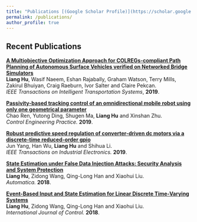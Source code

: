 ```yaml
---
title: "Publications [(Google Scholar Profile)](https://scholar.google.co.uk/citations?user=hUhUGfYAAAAJ&hl=en)"
permalink: /publications/
author_profile: true
---
```


## Recent Publications
<b>[A Multiobjective Optimization Approach for COLREGs-compliant Path Planning of Autonomous Surface Vehicles verified on Networked Bridge Simulators](https://ieeexplore.ieee.org/abstract/document/8684290)</b><br>
<b>Liang Hu</b>, Wasif Naeem, Eshan Rajabally, Graham Watson, Terry Mills, Zakirul Bhuiyan, Craig Raeburn, Ivor Salter and Claire Pekcan.<br><i>IEEE Transactions on Intelligent Transportation Systems</i>, <b>2019</b>.

<b>[Passivity-based tracking control of an omnidirectional mobile robot using only one geometrical parameter](https://www.sciencedirect.com/science/article/abs/pii/S0967066119301017)</b><br>
Chao Ren, Yutong Ding, Shugen Ma, <b>Liang Hu</b> and Xinshan Zhu.<br>
<i>Control Engineering Practice.</i> <b>2019</b>.

<b>[Robust predictive speed regulation of converter-driven dc motors via a discrete-time reduced-order gpio](https://ieeexplore.ieee.org/abstract/document/8517149/)</b><br>Jun Yang, Han Wu, <b>Liang Hu</b> and Shihua Li.<br><i>IEEE Transactions on Industrial Electronics.</i> <b>2019</b>.

<b>[State Estimation under False Data Injection Attacks: Security Analysis and System Protection](https://www.sciencedirect.com/science/article/pii/S0005109817304983)</b><br>
<b>Liang Hu</b>, Zidong Wang, Qing-Long Han and Xiaohui Liu.<br>
<i>Automatica.</i> <b>2018</b>.

<b>[Event-Based Input and State Estimation for Linear Discrete Time-Varying Systems](https://www.tandfonline.com/doi/abs/10.1080/00207179.2016.1269205)</b><br><b>Liang Hu</b>, Zidong Wang, Qing-Long Han and Xiaohui Liu.<br><i>International Journal of Control.</i> <b>2018</b>.


